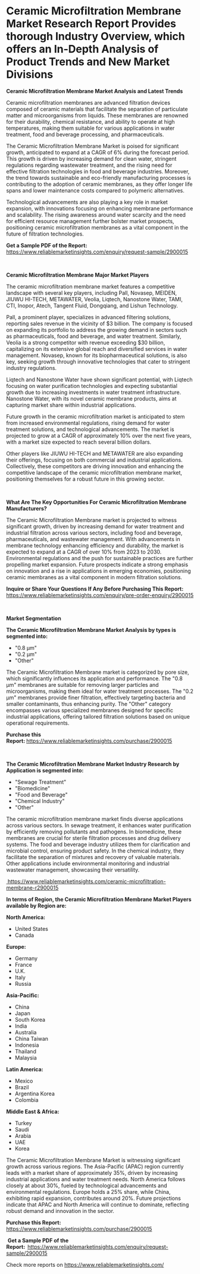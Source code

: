 <p><h1>Ceramic Microfiltration Membrane Market Research Report Provides thorough Industry Overview, which offers an In-Depth Analysis of Product Trends and New Market Divisions</h1></p><p><strong>Ceramic Microfiltration Membrane Market Analysis and Latest Trends</strong></p>
<p><p>Ceramic microfiltration membranes are advanced filtration devices composed of ceramic materials that facilitate the separation of particulate matter and microorganisms from liquids. These membranes are renowned for their durability, chemical resistance, and ability to operate at high temperatures, making them suitable for various applications in water treatment, food and beverage processing, and pharmaceuticals.</p><p>The Ceramic Microfiltration Membrane Market is poised for significant growth, anticipated to expand at a CAGR of 6% during the forecast period. This growth is driven by increasing demand for clean water, stringent regulations regarding wastewater treatment, and the rising need for effective filtration technologies in food and beverage industries. Moreover, the trend towards sustainable and eco-friendly manufacturing processes is contributing to the adoption of ceramic membranes, as they offer longer life spans and lower maintenance costs compared to polymeric alternatives.</p><p>Technological advancements are also playing a key role in market expansion, with innovations focusing on enhancing membrane performance and scalability. The rising awareness around water scarcity and the need for efficient resource management further bolster market prospects, positioning ceramic microfiltration membranes as a vital component in the future of filtration technologies.</p></p>
<p><strong>Get a Sample PDF of the Report:&nbsp;</strong> <a href="https://www.reliablemarketinsights.com/enquiry/request-sample/2900015?utm_campaign=3015&utm_medium=2&utm_source=Github&utm_content=ia&utm_term=16032025&utm_id=ceramic-microfiltration-membrane">https://www.reliablemarketinsights.com/enquiry/request-sample/2900015</a></p>
<p>&nbsp;</p>
<p><strong>Ceramic Microfiltration Membrane Major Market Players</strong></p>
<p><p>The ceramic microfiltration membrane market features a competitive landscape with several key players, including Pall, Novasep, MEIDEN, JIUWU HI-TECH, METAWATER, Veolia, Liqtech, Nanostone Water, TAMI, CTI, Inopor, Atech, Tangent Fluid, Dongqiang, and Lishun Technology. </p><p>Pall, a prominent player, specializes in advanced filtering solutions, reporting sales revenue in the vicinity of $3 billion. The company is focused on expanding its portfolio to address the growing demand in sectors such as pharmaceuticals, food and beverage, and water treatment. Similarly, Veolia is a strong competitor with revenue exceeding $30 billion, capitalizing on its extensive global reach and diversified services in water management. Novasep, known for its biopharmaceutical solutions, is also key, seeking growth through innovative technologies that cater to stringent industry regulations. </p><p>Liqtech and Nanostone Water have shown significant potential, with Liqtech focusing on water purification technologies and expecting substantial growth due to increasing investments in water treatment infrastructure. Nanostone Water, with its novel ceramic membrane products, aims at capturing market share within industrial applications.</p><p>Future growth in the ceramic microfiltration market is anticipated to stem from increased environmental regulations, rising demand for water treatment solutions, and technological advancements. The market is projected to grow at a CAGR of approximately 10% over the next five years, with a market size expected to reach several billion dollars.</p><p>Other players like JIUWU HI-TECH and METAWATER are also expanding their offerings, focusing on both commercial and industrial applications. Collectively, these competitors are driving innovation and enhancing the competitive landscape of the ceramic microfiltration membrane market, positioning themselves for a robust future in this growing sector.</p></p>
<p>&nbsp;</p>
<p><strong>What Are The Key Opportunities For Ceramic Microfiltration Membrane Manufacturers?</strong></p>
<p><p>The Ceramic Microfiltration Membrane market is projected to witness significant growth, driven by increasing demand for water treatment and industrial filtration across various sectors, including food and beverage, pharmaceuticals, and wastewater management. With advancements in membrane technology enhancing efficiency and durability, the market is expected to expand at a CAGR of over 10% from 2023 to 2030. Environmental regulations and the push for sustainable practices are further propelling market expansion. Future prospects indicate a strong emphasis on innovation and a rise in applications in emerging economies, positioning ceramic membranes as a vital component in modern filtration solutions.</p></p>
<p><strong>Inquire or Share Your Questions If Any Before Purchasing This Report:</strong> <a href="https://www.reliablemarketinsights.com/enquiry/pre-order-enquiry/2900015?utm_campaign=3015&utm_medium=2&utm_source=Github&utm_content=ia&utm_term=16032025&utm_id=ceramic-microfiltration-membrane">https://www.reliablemarketinsights.com/enquiry/pre-order-enquiry/2900015</a></p>
<p>&nbsp;</p>
<p><strong>Market Segmentation</strong></p>
<p><strong>The Ceramic Microfiltration Membrane Market Analysis by types is segmented into:</strong></p>
<p><ul><li>"0.8 µm"</li><li>"0.2 µm"</li><li>"Other"</li></ul></p>
<p><p>The Ceramic Microfiltration Membrane market is categorized by pore size, which significantly influences its application and performance. The "0.8 µm" membranes are suitable for removing larger particles and microorganisms, making them ideal for water treatment processes. The "0.2 µm" membranes provide finer filtration, effectively targeting bacteria and smaller contaminants, thus enhancing purity. The "Other" category encompasses various specialized membranes designed for specific industrial applications, offering tailored filtration solutions based on unique operational requirements.</p></p>
<p><strong>Purchase this Report:&nbsp;</strong><a href="https://www.reliablemarketinsights.com/purchase/2900015?utm_campaign=3015&utm_medium=2&utm_source=Github&utm_content=ia&utm_term=16032025&utm_id=ceramic-microfiltration-membrane">https://www.reliablemarketinsights.com/purchase/2900015</a></p>
<p>&nbsp;</p>
<p><strong>The Ceramic Microfiltration Membrane Market Industry Research by Application is segmented into:</strong></p>
<p><ul><li>"Sewage Treatment"</li><li>"Biomedicine"</li><li>"Food and Beverage"</li><li>"Chemical Industry"</li><li>"Other"</li></ul></p>
<p><p>The ceramic microfiltration membrane market finds diverse applications across various sectors. In sewage treatment, it enhances water purification by efficiently removing pollutants and pathogens. In biomedicine, these membranes are crucial for sterile filtration processes and drug delivery systems. The food and beverage industry utilizes them for clarification and microbial control, ensuring product safety. In the chemical industry, they facilitate the separation of mixtures and recovery of valuable materials. Other applications include environmental monitoring and industrial wastewater management, showcasing their versatility.</p></p>
<p><a href="https://www.reliablemarketinsights.com/ceramic-microfiltration-membrane-r2900015?utm_campaign=3015&utm_medium=2&utm_source=Github&utm_content=ia&utm_term=16032025&utm_id=ceramic-microfiltration-membrane">&nbsp;https://www.reliablemarketinsights.com/ceramic-microfiltration-membrane-r2900015</a></p>
<p><strong>In terms of Region, the Ceramic Microfiltration Membrane Market Players available by Region are:</strong></p>
<p>
    <p> <strong> North America: </strong>
        <ul>
            <li>United States</li>
            <li>Canada</li>
        </ul>
        </p> 
    <p> <strong> Europe: </strong>
        <ul>
            <li>Germany</li>
            <li>France</li>
            <li>U.K.</li>
            <li>Italy</li>
            <li>Russia</li>
        </ul>
        </p> 
    <p> <strong> Asia-Pacific: </strong>
        <ul>
            <li>China</li>
            <li>Japan</li>
            <li>South Korea</li>
            <li>India</li>
            <li>Australia</li>
            <li>China Taiwan</li>
            <li>Indonesia</li>
            <li>Thailand</li>
            <li>Malaysia</li>
        </ul>
        </p> 
    <p> <strong> Latin America: </strong>
        <ul>
            <li>Mexico</li>
            <li>Brazil</li>
            <li>Argentina Korea</li>
            <li>Colombia</li>
        </ul>
        </p> 
    <p> <strong> Middle East & Africa: </strong>
        <ul>
            <li>Turkey</li>
            <li>Saudi</li>
            <li>Arabia</li>
            <li>UAE</li>
            <li>Korea</li>
        </ul>
    </p>
    </p>
<p><p>The Ceramic Microfiltration Membrane Market is witnessing significant growth across various regions. The Asia-Pacific (APAC) region currently leads with a market share of approximately 35%, driven by increasing industrial applications and water treatment needs. North America follows closely at about 30%, fueled by technological advancements and environmental regulations. Europe holds a 25% share, while China, exhibiting rapid expansion, contributes around 20%. Future projections indicate that APAC and North America will continue to dominate, reflecting robust demand and innovation in the sector.</p></p>
<p><strong>Purchase this Report: </strong><a href="https://www.reliablemarketinsights.com/purchase/2900015?utm_campaign=3015&utm_medium=2&utm_source=Github&utm_content=ia&utm_term=16032025&utm_id=ceramic-microfiltration-membrane">https://www.reliablemarketinsights.com/purchase/2900015</a></p>
<p>&nbsp;<strong>Get a Sample PDF of the Report:&nbsp;&nbsp;</strong><a href="https://www.reliablemarketinsights.com/enquiry/request-sample/2900015?utm_campaign=3015&utm_medium=2&utm_source=Github&utm_content=ia&utm_term=16032025&utm_id=ceramic-microfiltration-membrane">https://www.reliablemarketinsights.com/enquiry/request-sample/2900015</a></p>
<p><strong></strong></p>
<p>Check more reports on <a href="https://www.reliablemarketinsights.com/?utm_campaign=3015&utm_medium=2&utm_source=Github&utm_content=ia&utm_term=16032025&utm_id=ceramic-microfiltration-membrane">https://www.reliablemarketinsights.com/</a></p>